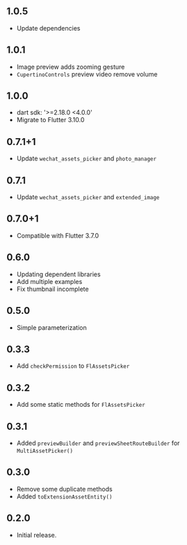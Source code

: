## 1.0.5

* Update dependencies

## 1.0.1

* Image preview adds zooming gesture
* `CupertinoControls` preview video remove volume

## 1.0.0

* dart sdk: '>=2.18.0 <4.0.0'
* Migrate to Flutter 3.10.0

## 0.7.1+1

* Update `wechat_assets_picker` and `photo_manager`

## 0.7.1

* Update `wechat_assets_picker` and `extended_image`

## 0.7.0+1

* Compatible with Flutter 3.7.0

## 0.6.0

* Updating dependent libraries
* Add multiple examples
* Fix thumbnail incomplete

## 0.5.0

* Simple parameterization

## 0.3.3

* Add `checkPermission` to `FlAssetsPicker`

## 0.3.2

* Add some static methods for `FlAssetsPicker`

## 0.3.1

* Added `previewBuilder` and `previewSheetRouteBuilder` for `MultiAssetPicker()`

## 0.3.0

* Remove some duplicate methods
* Added `toExtensionAssetEntity()`

## 0.2.0

* Initial release.
